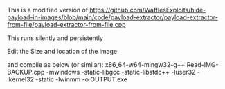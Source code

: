 This is a modified version of 
https://github.com/WafflesExploits/hide-payload-in-images/blob/main/code/payload-extractor/payload-extractor-from-file/payload-extractor-from-file.cpp

This runs silently and persistently 

Edit the Size and location of the image 

and compile as below (or similar):
x86_64-w64-mingw32-g++ Read-IMG-BACKUP.cpp -mwindows -static-libgcc -static-libstdc++ -luser32 -lkernel32 -static -lwinmm -o OUTPUT.exe
